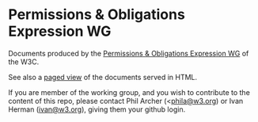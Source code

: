 # Permissions &amp; Obligations Expression WG

Documents produced by the [Permissions &amp; Obligations Expression WG](http://www.w3.org/2016/poe/) of the W3C.

See also a [paged view](http://w3c.github.io/poe/) of the documents served in HTML.

If you are member of the working group, and you wish to contribute to the content of this repo, please contact Phil Archer (<phila@w3.org) or Ivan Herman (<ivan@w3.org>), giving them your github login.  
